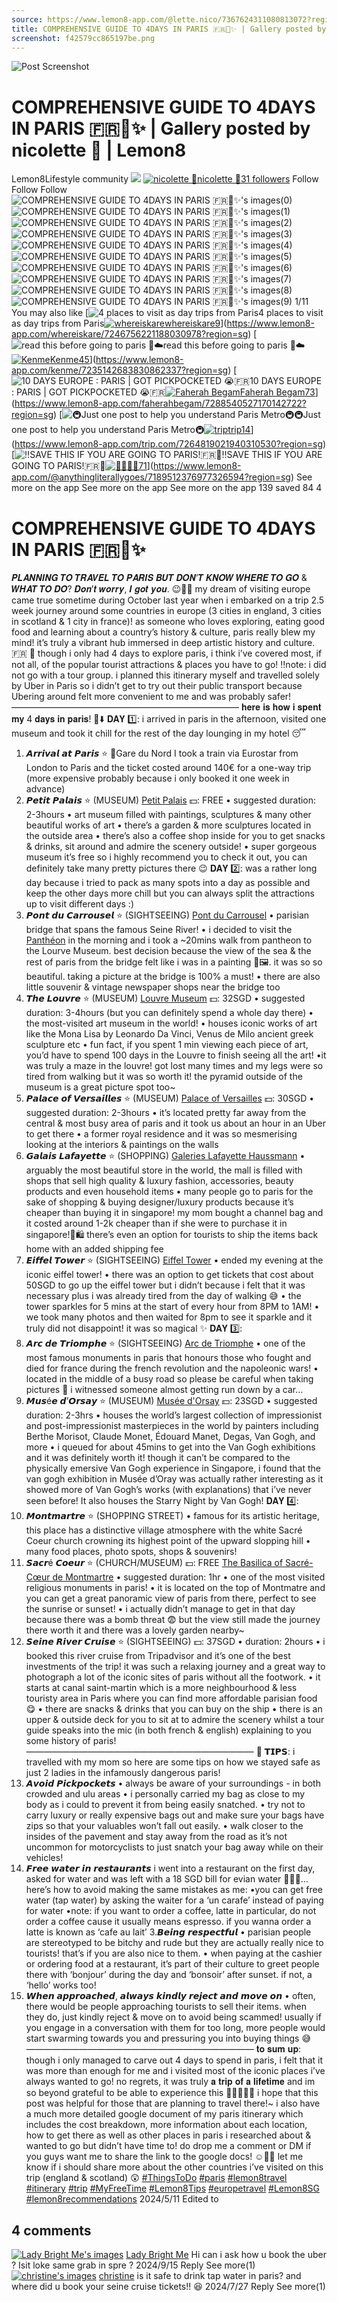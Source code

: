 ```yaml
---
source: https://www.lemon8-app.com/@lette.nico/7367624311080813072?region=sg
title: COMPREHENSIVE GUIDE TO 4DAYS IN PARIS 🇫🇷🥐✨ | Gallery posted by nicolette 🌿 | Lemon8
screenshot: f42579cc865197be.png
---
```



![Post Screenshot](f42579cc865197be.png)
# COMPREHENSIVE GUIDE TO 4DAYS IN PARIS 🇫🇷🥐✨ | Gallery posted by nicolette 🌿 | Lemon8
[](https://www.lemon8-app.com/feed/foryou?region=sg)
Lemon8Lifestyle community
[](https://www.lemon8-app.com/search/sug?region=sg)![](https://lemon8.onelink.me/FMQw?pid=website_direct&af_force_dp=false&af_dp=snssdk2657%3A%2F%2Farticle_detail_page%3Fgroup_id%3D7367624311080813072%26pid%3Dwebsite_direct&retargeting=true&ab_version=73512073&af_web_dp=https%3A%2F%2Fplay.google.com%2Fstore%2Fapps%2Fdetails%3Fid%3Dcom.bd.nproject&amp_extra=%7B%22seo_page_id%22%3A%22645266957223552558%22%2C%22traffic_type%22%3A%22website_direct%22%2C%22web_id%22%3A%227481730207724979720%22%2C%22enter_position%22%3A%22smart_banner%22%2C%22enter_page_id%22%3A%227367624311080813072%22%2C%22enter_page_type%22%3A%22article%22%7D)
[![nicolette 🌿](https://p16-lemon8-sign-sg.tiktokcdn.com/user-avatar-alisg/739e98dfe0ffa105e666db62754bb228~tplv-sdweummd6v-shrink:120:0:q75.webp?lk3s=66c60501&source=feed_user&x-expires=1744588800&x-signature=jz5j1Tsx8435cQ4ykdwnZXswfZM%3D)](https://www.lemon8-app.com/@lette.nico?region=sg)[nicolette 🌿31 followers](https://www.lemon8-app.com/@lette.nico?region=sg)
Follow
Follow
Follow
![COMPREHENSIVE GUIDE TO 4DAYS IN PARIS 🇫🇷🥐✨'s images\(0\)](https://p16-lemon8-sign-sg.tiktokcdn.com/tos-alisg-v-a3e477-sg/o4eX2A8I2AneL3DQWAAimgAfQTbYQtGRypeGLJ~tplv-sdweummd6v-wap-logo-v1:QGxldHRlLm5pY28=:1080:0.webp?lk3s=66c60501&source=wap_large_logo_image&x-expires=1744588800&x-signature=SabU4so2h7PA5eNe8tpMwwcgLXE%3D)
![COMPREHENSIVE GUIDE TO 4DAYS IN PARIS 🇫🇷🥐✨'s images\(1\)](https://p16-lemon8-sign-sg.tiktokcdn.com/tos-alisg-v-a3e477-sg/o4MASAAkxBMy56efSrLIASGftfnsS9AQIheVAA~tplv-sdweummd6v-wap-logo-v1:QGxldHRlLm5pY28=:1080:0.webp?lk3s=66c60501&source=wap_large_logo_image&x-expires=1744588800&x-signature=ecaNXTM7sL164pyk5IYGkxpBy9s%3D)
![COMPREHENSIVE GUIDE TO 4DAYS IN PARIS 🇫🇷🥐✨'s images\(2\)](https://p16-lemon8-sign-sg.tiktokcdn.com/tos-alisg-v-a3e477-sg/oklrQML6AMAff18eMAGngSfrshxAASDtAAI8e2~tplv-sdweummd6v-wap-logo-v1:QGxldHRlLm5pY28=:1080:0.webp?lk3s=66c60501&source=wap_large_logo_image&x-expires=1744588800&x-signature=KOU%2FRY5z7DQ2CZ8lndMVkYqieTg%3D)
![COMPREHENSIVE GUIDE TO 4DAYS IN PARIS 🇫🇷🥐✨'s images\(3\)](https://p16-lemon8-sign-sg.tiktokcdn.com/tos-alisg-v-a3e477-sg/okf0enGfQADMlLs8xh1fSAAtAQUeSM5gAArAIr~tplv-sdweummd6v-wap-logo-v1:QGxldHRlLm5pY28=:1080:0.webp?lk3s=66c60501&source=wap_large_logo_image&x-expires=1744588800&x-signature=TDHFfd4VnISE%2FuGHvqPyhY%2B321c%3D)
![COMPREHENSIVE GUIDE TO 4DAYS IN PARIS 🇫🇷🥐✨'s images\(4\)](https://p16-lemon8-sign-sg.tiktokcdn.com/tos-alisg-v-a3e477-sg/ocMxfAGrQMSIADrsetnAgeAL8Aef9U1SlXhsAA~tplv-sdweummd6v-wap-logo-v1:QGxldHRlLm5pY28=:1080:0.webp?lk3s=66c60501&source=wap_large_logo_image&x-expires=1744588800&x-signature=aUHvAle6jb6DGrVsA7qusVPRXyM%3D)
![COMPREHENSIVE GUIDE TO 4DAYS IN PARIS 🇫🇷🥐✨'s images\(5\)](https://p16-lemon8-sign-sg.tiktokcdn.com/tos-alisg-v-a3e477-sg/oot8bfQAAHnLYIAADfs1rfeMASGsMSAgrAlxhe~tplv-sdweummd6v-wap-logo-v1:QGxldHRlLm5pY28=:1080:0.webp?lk3s=66c60501&source=wap_large_logo_image&x-expires=1744588800&x-signature=JueTpLeDr4n%2B62qX31SRcToJes4%3D)
![COMPREHENSIVE GUIDE TO 4DAYS IN PARIS 🇫🇷🥐✨'s images\(6\)](https://p16-lemon8-sign-sg.tiktokcdn.com/tos-alisg-v-a3e477-sg/ocStueAfVA8sGOAQAerInfSAAMfLI83Mx6ShAB~tplv-sdweummd6v-wap-logo-v1:QGxldHRlLm5pY28=:1080:0.webp?lk3s=66c60501&source=wap_large_logo_image&x-expires=1744588800&x-signature=oX64L6hqFLeoSvfKKv4gxUxjR%2BA%3D)
![COMPREHENSIVE GUIDE TO 4DAYS IN PARIS 🇫🇷🥐✨'s images\(7\)](https://p16-lemon8-sign-sg.tiktokcdn.com/tos-alisg-v-a3e477-sg/oIAr1LhtIgDQAcfrAeeSgAfnsAMexGA8MA2lSQ~tplv-sdweummd6v-wap-logo-v1:QGxldHRlLm5pY28=:1080:0.webp?lk3s=66c60501&source=wap_large_logo_image&x-expires=1744588800&x-signature=1wzZrW8CxGUWr%2F1WY4gcl%2Fi0Dc0%3D)
![COMPREHENSIVE GUIDE TO 4DAYS IN PARIS 🇫🇷🥐✨'s images\(8\)](https://p16-lemon8-sign-sg.tiktokcdn.com/tos-alisg-v-a3e477-sg/oQksrfID8AhUfeAltMSfADAQGen9LMA1rSAxAg~tplv-sdweummd6v-wap-logo-v1:QGxldHRlLm5pY28=:1080:0.webp?lk3s=66c60501&source=wap_large_logo_image&x-expires=1744588800&x-signature=sSEfchoihuHpnG8cl5qHeiAP88E%3D)
![COMPREHENSIVE GUIDE TO 4DAYS IN PARIS 🇫🇷🥐✨'s images\(9\)](https://p16-lemon8-sign-sg.tiktokcdn.com/tos-alisg-v-a3e477-sg/oohxfYS8AnArAsOaAQLofAAGfeM1rlAIMtSDeg~tplv-sdweummd6v-wap-logo-v1:QGxldHRlLm5pY28=:1080:0.webp?lk3s=66c60501&source=wap_large_logo_image&x-expires=1744588800&x-signature=xXblKFy%2FeRIKlXFCdqRT0CE36S4%3D)
1/11
You may also like
[![4 places to visit as day trips from Paris](https://p16-lemon8-sign-sg.tiktokcdn.com/tos-alisg-v-a3e477-sg/o8EDbTbSI6l9QekCfjynbButaWE8AAagAYgkQA~tplv-sdweummd6v-shrink:640:0:q50.webp?lk3s=66c60501&source=seo_middle_feed_list&x-expires=1773532800&x-signature=0wmnyOo55FvspTUsCgIjRzCrw5k%3D)4 places to visit as day trips from Paris[![whereiskare](https://p16-lemon8-sign-sg.tiktokcdn.com/user-avatar-alisg/730b13be38e65a83000c755b44470278~tplv-sdweummd6v-shrink:120:0:q75.jpeg?lk3s=66c60501&source=feed_user&x-expires=1744588800&x-signature=lQqK50gJAIRZUGiiao%2F3wZ74UhA%3D)whereiskare9](https://www.lemon8-app.com/whereiskare?region=sg)](https://www.lemon8-app.com/whereiskare/7246756221188030978?region=sg)
[![read this before going to paris 🧳☁️](https://p16-lemon8-sign-sg.tiktokcdn.com/tos-alisg-v-a3e477-sg/0887eb1fb43e43939e44f1fc283c2c5b~tplv-sdweummd6v-shrink:640:0:q50.webp?lk3s=66c60501&source=seo_middle_feed_list&x-expires=1773532800&x-signature=9WXUSsZuMooBMuTFh%2FM7Mk0Cgaw%3D)read this before going to paris 🧳☁️[![Kenme](https://p16-lemon8-sign-sg.tiktokcdn.com/user-avatar-alisg/7a07f6e810a49204b195f8c6cfc5bd1a~tplv-sdweummd6v-shrink:120:0:q75.jpeg?lk3s=66c60501&source=feed_user&x-expires=1744588800&x-signature=lOikPn3eelRT5%2FDFAAxLBM95jj0%3D)Kenme45](https://www.lemon8-app.com/kenme?region=sg)](https://www.lemon8-app.com/kenme/7235142683830862337?region=sg)
[![10 DAYS EUROPE : PARIS | GOT PICKPOCKETED 😭🇫🇷](https://p16-lemon8-sign-sg.tiktokcdn.com/tos-alisg-v-a3e477-sg/owAf2JPTsNBDQ5beKfACUAg7AIRMENNQAA6DHG~tplv-sdweummd6v-shrink:640:0:q50.webp?lk3s=66c60501&source=seo_middle_feed_list&x-expires=1773532800&x-signature=PIPpw757l438FvnWHwayqNDVFsQ%3D)10 DAYS EUROPE : PARIS | GOT PICKPOCKETED 😭🇫🇷[![Faherah Begam](https://p16-lemon8-sign-sg.tiktokcdn.com/user-avatar-alisg/f25362b24dbf9f7fe15706b2bbf7f946~tplv-sdweummd6v-shrink:120:0:q75.jpeg?lk3s=66c60501&source=feed_user&x-expires=1744588800&x-signature=dneTHcKsh21id0%2FWO7Hm9vFJCL8%3D)Faherah Begam73](https://www.lemon8-app.com/faherahbegam?region=sg)](https://www.lemon8-app.com/faherahbegam/7288540527170142722?region=sg)
[![🚇Just one post to help you understand Paris Metro🚇](https://p16-lemon8-sign-sg.tiktokcdn.com/tos-alisg-v-a3e477-sg/o0zOAhCAnI0aKfTeoQVtDnA5K6AiC2g2RyEOEB~tplv-sdweummd6v-shrink:640:0:q50.webp?lk3s=66c60501&source=seo_middle_feed_list&x-expires=1773532800&x-signature=9HFHVMQ4XadRz5YNXx1zrIygq%2BQ%3D)🚇Just one post to help you understand Paris Metro🚇[![trip](https://p16-lemon8-sign-sg.tiktokcdn.com/user-avatar-alisg/1f4d3f2d279788d8cdde5d3511af69be~tplv-sdweummd6v-shrink:120:0:q75.jpeg?lk3s=66c60501&source=feed_user&x-expires=1744588800&x-signature=T%2F9%2BW1oDetY4FEk0mDbAv%2FLgOac%3D)trip14](https://www.lemon8-app.com/trip.com?region=sg)](https://www.lemon8-app.com/trip.com/7264819021940310530?region=sg)
[![‼️SAVE THIS IF YOU ARE GOING TO PARIS!🇫🇷🥐](https://p16-lemon8-sign-sg.tiktokcdn.com/tos-alisg-v-a3e477-sg/cd2be08131d8423993b507d81803523d~tplv-sdweummd6v-shrink:640:0:q50.webp?lk3s=66c60501&source=seo_middle_feed_list&x-expires=1773532800&x-signature=gqkMCUP0J85tMGL2o4z9S1n0%2FAY%3D)‼️SAVE THIS IF YOU ARE GOING TO PARIS!🇫🇷🥐[![🤍🍋](https://p16-lemon8-sign-sg.tiktokcdn.com/user-avatar-alisg/7d9a151ddbcb8fd34dfa05cd675b7b93~tplv-sdweummd6v-shrink:120:0:q75.jpeg?lk3s=66c60501&source=feed_user&x-expires=1744588800&x-signature=%2B3fKsd5oO%2Fj%2FrdCchAK1tjuE%2FPo%3D)🤍🍋71](https://www.lemon8-app.com/@anythingliterallygoes?region=sg)](https://www.lemon8-app.com/@anythingliterallygoes/7189512376977326594?region=sg)
See more on the app
See more on the app
See more on the app
139 saved
84
4
# COMPREHENSIVE GUIDE TO 4DAYS IN PARIS 🇫🇷🥐✨
𝑷𝑳𝑨𝑵𝑵𝑰𝑵𝑮 𝑻𝑶 𝑻𝑹𝑨𝑽𝑬𝑳 𝑻𝑶 𝑷𝑨𝑹𝑰𝑺 𝑩𝑼𝑻 𝑫𝑶𝑵’𝑻 𝑲𝑵𝑶𝑾 𝑾𝑯𝑬𝑹𝑬 𝑻𝑶 𝑮𝑶 & 𝑾𝑯𝑨𝑻 𝑻𝑶 𝑫𝑶? 
𝑫𝒐𝒏’𝒕 𝒘𝒐𝒓𝒓𝒚, 𝑰 𝒈𝒐𝒕 𝒚𝒐𝒖. 😉🤝🏼
my dream of visiting europe came true sometime during October last year when i embarked on a trip 2.5 week journey around some countries in europe (3 cities in england, 3 cities in scotland & 1 city in france)! as someone who loves exploring, eating good food and learning about a country’s history & culture, paris really blew my mind! it’s truly a vibrant hub immersed in deep artistic history and culture. 🇫🇷 🖤
though i only had 4 days to explore paris, i think i’ve covered most, if not all, of the popular tourist attractions & places you have to go!
‼️note: i did not go with a tour group. i planned this itinerary myself and travelled solely by Uber in Paris so i didn’t get to try out their public transport because Ubering around felt more convenient to me and was probably safer! 
——————————————————————————
𝐡𝐞𝐫𝐞 𝐢𝐬 𝐡𝐨𝐰 𝐢 𝐬𝐩𝐞𝐧𝐭 𝐦𝐲 4 𝐝𝐚𝐲𝐬 𝐢𝐧 𝐩𝐚𝐫𝐢𝐬! 🤩⬇️
𝐃𝐀𝐘 1️⃣: 
i arrived in paris in the afternoon, visited one museum and took it chill for the rest of the day lounging in my hotel 😴
1. 𝘼𝙧𝙧𝙞𝙫𝙖𝙡 𝙖𝙩 𝙋𝙖𝙧𝙞𝙨 ⭐️
📍Gare du Nord 
I took a train via Eurostar from London to Paris and the ticket costed around 140€ for a one-way trip (more expensive probably because i only booked it one week in advance) 
2. 𝙋𝙚𝙩𝙞𝙩 𝙋𝙖𝙡𝙖𝙞𝙨 ⭐️ (MUSEUM)
[Petit Palais](https://www.lemon8-app.com/poi/22535865217229304?region=sg)
💵: FREE
• suggested duration: 2-3hours
• art museum filled with paintings, sculptures & many other beautiful works of art 
• there’s a garden & more sculptures located in the outside area 
• there’s also a coffee shop inside for you to get snacks & drinks, sit around and admire the scenery outside! 
• super gorgeous museum it’s free so i highly recommend you to check it out, you can definitely take many pretty pictures there 😉
𝐃𝐀𝐘 2️⃣:
was a rather long day because i tried to pack as many spots into a day as possible and keep the other days more chill but you can always split the attractions up to visit different days :) 
1. 𝙋𝙤𝙣𝙩 𝙙𝙪 𝘾𝙖𝙧𝙧𝙤𝙪𝙨𝙚𝙡 ⭐️ (SIGHTSEEING)
[Pont du Carrousel](https://www.lemon8-app.com/poi/22535797119138351?region=sg)
• parisian bridge that spans the famous Seine River! 
• i decided to visit the [Panthéon](https://www.lemon8-app.com/poi/22535796482470238?region=sg) in the morning and i took a ~20mins walk from pantheon to the Lourve Museum. best decision because the view of the sea & the rest of paris from the bridge felt like i was in a painting 🥹🖼️. it was so so beautiful. taking a picture at the bridge is 100% a must!
• there are also little souvenir & vintage newspaper shops near the bridge too
2. 𝙏𝙝𝙚 𝙇𝙤𝙪𝙫𝙧𝙚 ⭐️ (MUSEUM) 
[Louvre Museum](https://www.lemon8-app.com/poi/22535865202508922?region=sg)
💵: 32SGD 
• suggested duration: 3-4hours (but you can definitely spend a whole day there)
• the most-visited art museum in the world!
• houses iconic works of art like the Mona Lisa by Leonardo Da Vinci, Venus de Milo ancient greek sculpture etc
• fun fact, if you spent 1 min viewing each piece of art, you’d have to spend 100 days in the Louvre to finish seeing all the art!
•it was truly a maze in the louvre! got lost many times and my legs were so tired from walking but it was so worth it! the pyramid outside of the museum is a great picture spot too~
3. 𝙋𝙖𝙡𝙖𝙘𝙚 𝙤𝙛 𝙑𝙚𝙧𝙨𝙖𝙞𝙡𝙡𝙚𝙨 ⭐️ (MUSEUM) 
[Palace of Versailles](https://www.lemon8-app.com/poi/22535865204803228?region=sg)
💵: 30SGD
• suggested duration: 2-3hours
• it’s located pretty far away from the central & most busy area of paris and it took us about an hour in an Uber to get there 
• a former royal residence and it was so mesmerising looking at the interiors & paintings on the walls
4. 𝙂𝙖𝙡𝙖𝙞𝙨 𝙇𝙖𝙛𝙖𝙮𝙚𝙩𝙩𝙚 ⭐️ (SHOPPING)
[Galeries Lafayette Haussmann](https://www.lemon8-app.com/poi/22535865224856189?region=sg)
• arguably the most beautiful store in the world, the mall is filled with shops that sell high quality & luxury fashion, accessories, beauty products and even household items 
• many people go to paris for the sake of shopping & buying designer/luxury products because it’s cheaper than buying it in singapore! my mom bought a channel bag and it costed around 1-2k cheaper than if she were to purchase it in singapore!👜🛍️ there’s even an option for tourists to ship the items back home with an added shipping fee
5. 𝙀𝙞𝙛𝙛𝙚𝙡 𝙏𝙤𝙬𝙚𝙧 ⭐️ (SIGHTSEEING)
[Eiffel Tower](https://www.lemon8-app.com/poi/22535865202411768?region=sg)
• ended my evening at the iconic eiffel tower!
• there was an option to get tickets that cost about 50SGD to go up the eiffel tower but i didn’t because i felt that it was necessary plus i was already tired from the day of walking 😅
• the tower sparkles for 5 mins at the start of every hour from 8PM to 1AM! 
• we took many photos and then waited for 8pm to see it sparkle and it truly did not disappoint! it was so magical ✨ 
𝐃𝐀𝐘 3️⃣: 
1. 𝘼𝙧𝙘 𝙙𝙚 𝙏𝙧𝙞𝙤𝙢𝙥𝙝𝙚 ⭐️ (SIGHTSEEING)
[Arc de Triomphe](https://www.lemon8-app.com/poi/22535865202811733?region=sg)
• one of the most famous monuments in paris that honours those who fought and died for france during the french revolution and the napoleonic wars!
• located in the middle of a busy road so please be careful when taking pictures 🥲 i witnessed someone almost getting run down by a car… 
2. 𝙈𝙪𝙨é𝙚 𝙙’𝙊𝙧𝙨𝙖𝙮 ⭐️ (MUSEUM) 
[Musée d'Orsay](https://www.lemon8-app.com/poi/22535865206192079?region=sg)
💵: 23SGD 
• suggested duration: 2-3hrs
• houses the world’s largest collection of impressionist and post-impressionist masterpieces in the world by painters including Berthe Morisot, Claude Monet, Édouard Manet, Degas, Van Gogh, and more
• i queued for about 45mins to get into the Van Gogh exhibitions and it was definitely worth it! though it can’t be compared to the physically emersive Van Gogh experience in Singapore, i found that the van gogh exhibition in Musée d’Oray was actually rather interesting as it showed more of Van Gogh’s works (with explanations) that i’ve never seen before! It also houses the Starry Night by Van Gogh!
𝐃𝐀𝐘 4️⃣: 
1. 𝙈𝙤𝙣𝙩𝙢𝙖𝙧𝙩𝙧𝙚 ⭐️ (SHOPPING STREET) 
• famous for its artistic heritage, this place has a distinctive village atmosphere with the white Sacré Coeur church crowning its highest point of the upward slopping hill 
• many food places, photo spots, shops & souvenirs!
2. 𝙎𝙖𝙘𝙧é 𝘾𝙤𝙚𝙪𝙧 ⭐️ (CHURCH/MUSEUM)
💵: FREE
[The Basilica of Sacré-Cœur de Montmartre](https://www.lemon8-app.com/poi/22535865211069638?region=sg)
• suggested duration: 1hr
• one of the most visited religious monuments in paris!
• it is located on the top of Montmatre and you can get a great panoramic view of paris from there, perfect to see the sunrise or sunset!
• i actually didn’t manage to get in that day because there was a bomb threat 😨 but the view still made the journey there worth it and there was a lovely garden nearby~
3. 𝙎𝙚𝙞𝙣𝙚 𝙍𝙞𝙫𝙚𝙧 𝘾𝙧𝙪𝙞𝙨𝙚 ⭐️ (SIGHTSEEING) 
💵: 37SGD
• duration: 2hours 
• i booked this river cruise from Tripadvisor and it’s one of the best investments of the trip! it was such a relaxing journey and a great way to photograph a lot of the iconic sites of paris without all the footwork. 
• it starts at canal saint-martin which is a more neighbourhood & less touristy area in Paris where you can find more affordable parisian food 😋
• there are snacks & drinks that you can buy on the ship 
• there is an upper & outside deck for you to sit at to admire the scenery whilst a tour guide speaks into the mic (in both french & english) explaining to you some history of paris! 
——————————————————————————
📝 𝗧𝗜𝗣𝗦: 
i travelled with my mom so here are some tips on how we stayed safe as just 2 ladies in the infamously dangerous paris!
1. 𝘼𝙫𝙤𝙞𝙙 𝙋𝙞𝙘𝙠𝙥𝙤𝙘𝙠𝙚𝙩𝙨
• always be aware of your surroundings - in both crowded and ulu areas
• i personally carried my bag as close to my body as i could to prevent it from being easily snatched. 
• try not to carry luxury or really expensive bags out and make sure your bags have zips so that your valuables won’t fall out easily. 
• walk closer to the insides of the pavement and stay away from the road as it’s not uncommon for motorcyclists to just snatch your bag away while on their vehicles!
2. 𝙁𝙧𝙚𝙚 𝙬𝙖𝙩𝙚𝙧 𝙞𝙣 𝙧𝙚𝙨𝙩𝙖𝙪𝙧𝙖𝙣𝙩𝙨
i went into a restaurant on the first day, asked for water and was left with a 18 SGD bill for evian water 🤦🏻‍♀️… here’s how to avoid making the same mistakes as me:
•you can get free water (tap water) by asking the waiter for a ‘un carafe’ instead of paying for water 
•note: if you want to order a coffee, latte in particular, do not order a coffee cause it usually means espresso. if you wanna order a latte is known as ‘cafe au lait’
3.𝘽𝙚𝙞𝙣𝙜 𝙧𝙚𝙨𝙥𝙚𝙘𝙩𝙛𝙪𝙡
• parisian people are stereotyped to be bitchy and rude but they are actually really nice to tourists! that’s if you are also nice to them. 
• when paying at the cashier or ordering food at a restaurant, it’s part of their culture to greet people there with ‘bonjour’ during the day and ‘bonsoir’ after sunset. if not, a ‘hello’ works too!
4. 𝙒𝙝𝙚𝙣 𝙖𝙥𝙥𝙧𝙤𝙖𝙘𝙝𝙚𝙙, 𝙖𝙡𝙬𝙖𝙮𝙨 𝙠𝙞𝙣𝙙𝙡𝙮 𝙧𝙚𝙟𝙚𝙘𝙩 𝙖𝙣𝙙 𝙢𝙤𝙫𝙚 𝙤𝙣
• often, there would be people approaching tourists to sell their items. when they do, just kindly reject & move on to avoid being scammed! usually if you engage in a conversation with them for too long, more people would start swarming towards you and pressuring you into buying things 😅
——————————————————————————
𝐭𝐨 𝐬𝐮𝐦 𝐮𝐩: though i only managed to carve out 4 days to spend in paris, i felt that it was more than enough for me and i visited most of the iconic places i’ve always wanted to go! no regrets, it was truly 𝐚 𝐭𝐫𝐢𝐩 𝐨𝐟 𝐚 𝐥𝐢𝐟𝐞𝐭𝐢𝐦𝐞 and im so beyond grateful to be able to experience this 🥹🖤🇫🇷✨
i hope that this post was helpful for those that are planning to travel there!~ i also have a much more detailed google document of my paris itinerary which includes the cost breakdown, more information about each location, how to get there as well as other places in paris i researched about & wanted to go but didn’t have time to! do drop me a comment or DM if you guys want me to share the link to the google docs! ☺️🫶🏼
let me know if i should share more about the other countries i’ve visited on this trip (england & scotland) 😲
[#ThingsToDo](https://www.lemon8-app.com/topic/7111701935669395457?region=sg) [#paris](https://www.lemon8-app.com/topic/7199953620581695493?region=sg) [#lemon8travel](https://www.lemon8-app.com/topic/7198471913272885253?region=sg) [#itinerary](https://www.lemon8-app.com/topic/7146196887640489989?region=sg) [#trip](https://www.lemon8-app.com/topic/6908695276039553030?region=sg) [#MyFreeTime](https://www.lemon8-app.com/topic/7352879109136990224?region=sg) [#Lemon8Tips](https://www.lemon8-app.com/topic/7216767943802699782?region=sg) [#europetravel](https://www.lemon8-app.com/topic/7215844111260794885?region=sg) [#Lemon8SG](https://www.lemon8-app.com/topic/7072348837645451266?region=sg) [#lemon8recommendations](https://www.lemon8-app.com/topic/7199523191537582085?region=sg)
2024/5/11 Edited to
## 4 comments
[![Lady Bright Me's images](https://p16-sign-sg.lemon8cdn.com/tos-alisg-i-0000/4e33379e42d2474999b05b263ade0dfb~tplv-sdweummd6v-shrink:1200:0:q75.webp?lk3s=d32e6450&source=ui_avatar&x-expires=1744588800&x-signature=5ehzxuOtDD7dktEB1zHh8rFSG2o%3D)](https://www.lemon8-app.com/lemon1356829827?region=sg)
[Lady Bright Me](https://www.lemon8-app.com/lemon1356829827?region=sg)
Hi can i ask how u book the uber ? Isit loke same grab in spre ?
2024/9/15
Reply
See more(1)
[![christine's images](https://p16-lemon8-sign-sg.tiktokcdn.com/user-avatar-alisg/e1b06a330165c817f136546c009166a8~tplv-sdweummd6v-shrink:1200:0:q75.webp?lk3s=d32e6450&source=ui_avatar&x-expires=1744588800&x-signature=1qDf2rp1fGhCfmGmQ%2FLFiVKG5Bg%3D)](https://www.lemon8-app.com/@mentaikool?region=sg)
[christine](https://www.lemon8-app.com/@mentaikool?region=sg)
is it safe to drink tap water in paris? and where did u book your seine cruise tickets!! 😆
2024/7/27
Reply
See more(1)
#